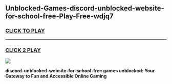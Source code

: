 
## Unblocked-Games-discord-unblocked-website-for-school-free-Play-Free-wdjq7
<h3>
<a href="https://premium76.site?title=discord-unblocked-website-for-school-free&ref=23A">CLICK TO PLAY</a></h3>
<hr>

<h3>
<a href="https://premium76.site?title=discord-unblocked-website-for-school-free&ref=23A">CLICK 2 PLAY</a>
  
</h3>

<a href="https://premium76.site?title=discord-unblocked-website-for-school-free&ref=23A"><img src="https://clearcache.store/games.png"></a>


**discord-unblocked-website-for-school-free games unblocked: Your Gateway to Fun and Accessible Online Gaming**
